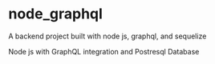 # node_graphql
A backend project built with node js, graphql, and sequelize 

Node js with GraphQL integration and Postresql Database
